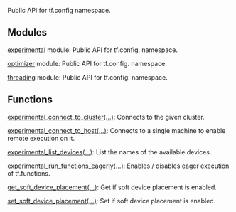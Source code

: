 Public API for tf.config namespace.
## Modules
[experimental](https://tensorflow.google.cn/api_docs/python/tf/compat/v1/config/experimental) module: Public API for tf.config. namespace.

[optimizer](https://tensorflow.google.cn/api_docs/python/tf/compat/v1/config/optimizer) module: Public API for tf.config. namespace.

[threading](https://tensorflow.google.cn/api_docs/python/tf/compat/v1/config/threading) module: Public API for tf.config. namespace.

## Functions
[experimental_connect_to_cluster(...)](https://tensorflow.google.cn/api_docs/python/tf/config/experimental_connect_to_cluster): Connects to the given cluster.

[experimental_connect_to_host(...)](https://tensorflow.google.cn/api_docs/python/tf/config/experimental_connect_to_host): Connects to a single machine to enable remote execution on it.

[experimental_list_devices(...)](https://tensorflow.google.cn/api_docs/python/tf/config/experimental_list_devices): List the names of the available devices.

[experimental_run_functions_eagerly(...)](https://tensorflow.google.cn/api_docs/python/tf/config/experimental_run_functions_eagerly): Enables / disables eager execution of tf.functions.

[get_soft_device_placement(...)](https://tensorflow.google.cn/api_docs/python/tf/config/get_soft_device_placement): Get if soft device placement is enabled.

[set_soft_device_placement(...)](https://tensorflow.google.cn/api_docs/python/tf/config/set_soft_device_placement): Set if soft device placement is enabled.


